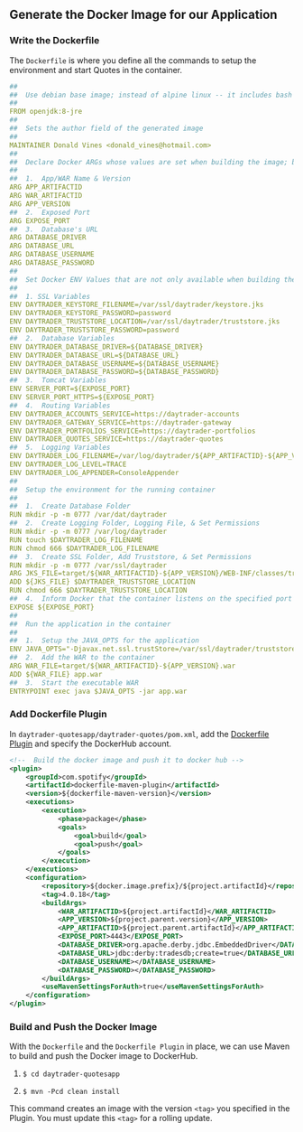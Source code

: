 

## Generate the Docker Image for our Application

 
### Write the Dockerfile
    
The `Dockerfile` is where you define all the commands to setup the environment and start Quotes in the container.

```yaml
##
##  Use debian base image; instead of alpine linux -- it includes bash
##
FROM openjdk:8-jre
##
##  Sets the author field of the generated image
##
MAINTAINER Donald Vines <donald_vines@hotmail.com>
##
##  Declare Docker ARGs whose values are set when building the image; but they are not available to the container
##
##  1.  App/WAR Name & Version
ARG APP_ARTIFACTID
ARG WAR_ARTIFACTID
ARG APP_VERSION
##  2.  Exposed Port
ARG EXPOSE_PORT
##  3.  Database's URL
ARG DATABASE_DRIVER
ARG DATABASE_URL
ARG DATABASE_USERNAME
ARG DATABASE_PASSWORD
##
##  Set Docker ENV Values that are not only available when building the image, but also to the running container
##
##  1. SSL Variables
ENV DAYTRADER_KEYSTORE_FILENAME=/var/ssl/daytrader/keystore.jks
ENV DAYTRADER_KEYSTORE_PASSWORD=password
ENV DAYTRADER_TRUSTSTORE_LOCATION=/var/ssl/daytrader/truststore.jks
ENV DAYTRADER_TRUSTSTORE_PASSWORD=password
##  2.  Database Variables
ENV DAYTRADER_DATABASE_DRIVER=${DATABASE_DRIVER}
ENV DAYTRADER_DATABASE_URL=${DATABASE_URL}
ENV DAYTRADER_DATABASE_USERNAME=${DATABASE_USERNAME}
ENV DAYTRADER_DATABASE_PASSWORD=${DATABASE_PASSWORD}
##  3.  Tomcat Variables
ENV SERVER_PORT=${EXPOSE_PORT}
ENV SERVER_PORT_HTTPS=${EXPOSE_PORT}
##  4.  Routing Variables
ENV DAYTRADER_ACCOUNTS_SERVICE=https://daytrader-accounts
ENV DAYTRADER_GATEWAY_SERVICE=https://daytrader-gateway
ENV DAYTRADER_PORTFOLIOS_SERVICE=https://daytrader-portfolios
ENV DAYTRADER_QUOTES_SERVICE=https://daytrader-quotes
##  5.  Logging Variables
ENV DAYTRADER_LOG_FILENAME=/var/log/daytrader/${APP_ARTIFACTID}-${APP_VERSION}.log
ENV DAYTRADER_LOG_LEVEL=TRACE
ENV DAYTRADER_LOG_APPENDER=ConsoleAppender
##
##  Setup the environment for the running container
##
##  1.  Create Database Folder 
RUN mkdir -p -m 0777 /var/dat/daytrader
##  2.  Create Logging Folder, Logging File, & Set Permissions
RUN mkdir -p -m 0777 /var/log/daytrader
RUN touch $DAYTRADER_LOG_FILENAME
RUN chmod 666 $DAYTRADER_LOG_FILENAME
##  3.  Create SSL Folder, Add Truststore, & Set Permissions
RUN mkdir -p -m 0777 /var/ssl/daytrader
ARG JKS_FILE=target/${WAR_ARTIFACTID}-${APP_VERSION}/WEB-INF/classes/truststore.jks
ADD ${JKS_FILE} $DAYTRADER_TRUSTSTORE_LOCATION
RUN chmod 666 $DAYTRADER_TRUSTSTORE_LOCATION
##  4.  Inform Docker that the container listens on the specified port
EXPOSE ${EXPOSE_PORT}
##
##  Run the application in the container
##
##  1.  Setup the JAVA_OPTS for the application
ENV JAVA_OPTS="-Djavax.net.ssl.trustStore=/var/ssl/daytrader/truststore.jks -Djavax.net.ssl.trustStorePassword=password"
##  2.  Add the WAR to the container 
ARG WAR_FILE=target/${WAR_ARTIFACTID}-${APP_VERSION}.war
ADD ${WAR_FILE} app.war
##  3.  Start the executable WAR
ENTRYPOINT exec java $JAVA_OPTS -jar app.war
```

### Add Dockerfile Plugin

In `daytrader-quotesapp/daytrader-quotes/pom.xml`, add the [Dockerfile Plugin](https://github.com/spotify/dockerfile-maven) and specify the DockerHub account. 
        
```xml
<!--  Build the docker image and push it to docker hub -->
<plugin>
    <groupId>com.spotify</groupId>
    <artifactId>dockerfile-maven-plugin</artifactId>
    <version>${dockerfile-maven-version}</version>
    <executions>
        <execution>
            <phase>package</phase>
            <goals>
                <goal>build</goal>
                <goal>push</goal>
            </goals>
        </execution>
    </executions>
    <configuration>
        <repository>${docker.image.prefix}/${project.artifactId}</repository>
        <tag>4.0.18</tag>
        <buildArgs>
            <WAR_ARTIFACTID>${project.artifactId}</WAR_ARTIFACTID>
            <APP_VERSION>${project.parent.version}</APP_VERSION>
            <APP_ARTIFACTID>${project.parent.artifactId}</APP_ARTIFACTID>
            <EXPOSE_PORT>4443</EXPOSE_PORT>
            <DATABASE_DRIVER>org.apache.derby.jdbc.EmbeddedDriver</DATABASE_DRIVER>
            <DATABASE_URL>jdbc:derby:tradesdb;create=true</DATABASE_URL>
            <DATABASE_USERNAME></DATABASE_USERNAME>
            <DATABASE_PASSWORD></DATABASE_PASSWORD>
        </buildArgs>
        <useMavenSettingsForAuth>true</useMavenSettingsForAuth>
    </configuration>
</plugin>
```

### Build and Push the Docker Image

With the `Dockerfile` and the `Dockerfile Plugin` in place, we can use Maven to build and push the Docker image to DockerHub.

1.  `$ cd daytrader-quotesapp`

2.  `$ mvn -Pcd clean install`

This command creates an image with the version `<tag>` you specified in the Plugin. You must update this `<tag>` for a rolling update.
